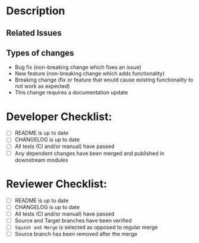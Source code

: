 # Description

<!-- Please include a summary of the changes and the related issue. Please also include relevant motivation and context. List any dependencies that are required for this change. -->

## Related Issues

<!-- Fixes # -->
<!-- Fixes # -->
<!-- Fixes # -->

## Types of changes

<!-- Please delete options that are not relevant. -->

- Bug fix (non-breaking change which fixes an issue)
- New feature (non-breaking change which adds functionality)
- Breaking change (fix or feature that would cause existing functionality to not work as expected)
- This change requires a documentation update

# Developer Checklist:

- [ ] README is up to date
- [ ] CHANGELOG is up to date
- [ ] All tests (CI and/or manual) have passed
- [ ] Any dependent changes have been merged and published in downstream modules

# Reviewer Checklist:

- [ ] README is up to date
- [ ] CHANGELOG is up to date
- [ ] All tests (CI and/or manual) have passed
- [ ] Source and Target branches have been verified
- [ ] `Squash and Merge` is selected as opposed to regular merge
- [ ] Source branch has been removed after the merge